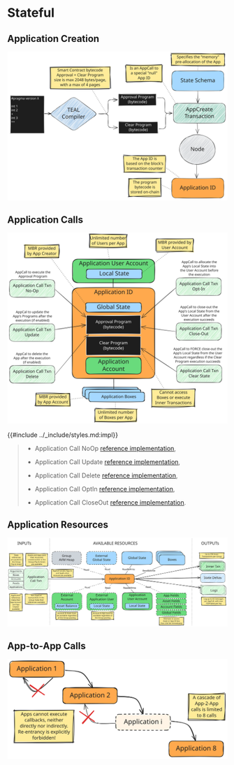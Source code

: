 # Stateful

## Application Creation

![Application Creation](../_images/avm-application-creation.svg "AVM Stateful Mode - Application Creation")

## Application Calls

![Application Calls](../_images/avm-application-txn.svg "AVM Stateful Mode - Application Calls")

{{#include ../_include/styles.md:impl}}
> - Application Call NoOp [reference implementation](https://github.com/algorand/go-algorand/blob/13e66ff9ba5073637f69f9dd4e5572f19b77e38c/ledger/apply/application.go#L340),
>
> - Application Call Update [reference implementation](https://github.com/algorand/go-algorand/blob/13e66ff9ba5073637f69f9dd4e5572f19b77e38c/ledger/apply/application.go#L189),
>
> - Application Call Delete [reference implementation](https://github.com/algorand/go-algorand/blob/13e66ff9ba5073637f69f9dd4e5572f19b77e38c/ledger/apply/application.go#L137),
>
> - Application Call OptIn [reference implementation](https://github.com/algorand/go-algorand/blob/13e66ff9ba5073637f69f9dd4e5572f19b77e38c/ledger/apply/application.go#L220),
>
> - Application Call CloseOut [reference implementation](https://github.com/algorand/go-algorand/blob/13e66ff9ba5073637f69f9dd4e5572f19b77e38c/ledger/apply/application.go#L277).

## Application Resources

![Application Resources](../_images/avm-application-resources.svg "AVM Stateful Mode - Application Resources")

## App-to-App Calls

![App to App Calls](../_images/avm-app-2-app-calls.svg "AVM Stateful Mode - App-2-App Calls")
